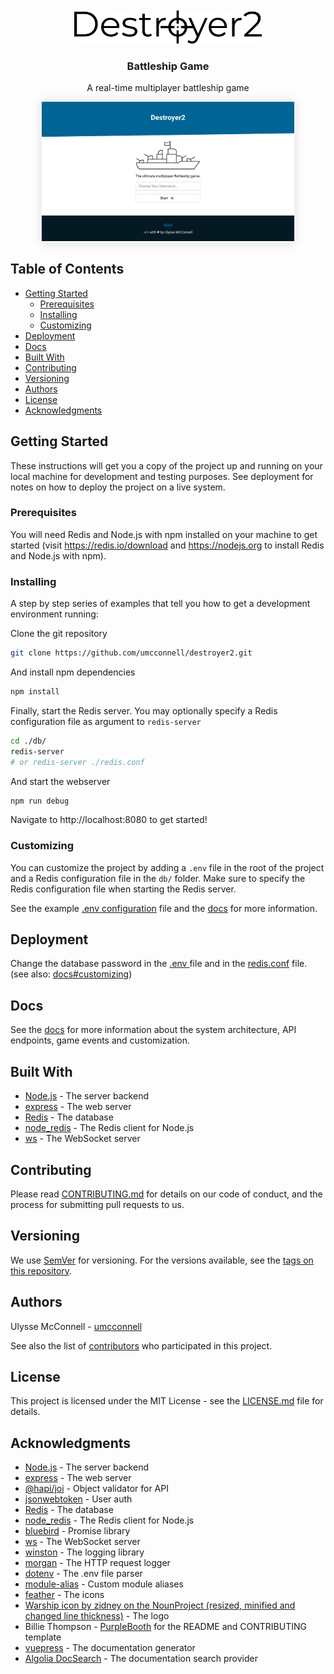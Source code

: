 <br/>
<div id="logo" align="center">
    <br />
    <img src="docs/.vuepress/public/logo.svg" alt="Battleship2 Logo" width="300"/>
    <h3>Battleship Game</h3>
    <p>A real-time multiplayer battleship game</p>
</div>

<div style='margin:0 auto;width:80%;box-shadow: 0 0 16px #ddd'>

![Destroyer2](docs/.vuepress/public/screenshots/home.png)

</div>

## Table of Contents

-   [Getting Started](#getting-started)
    -   [Prerequisites](#prerequisites)
    -   [Installing](#installing)
    -   [Customizing](#customizing)
-   [Deployment](#deployment)
-   [Docs](#docs)
-   [Built With](#built-with)
-   [Contributing](#contributing)
-   [Versioning](#versioning)
-   [Authors](#authors)
-   [License](#license)
-   [Acknowledgments](#acknowledgments)

## Getting Started

These instructions will get you a copy of the project up and running on your
local machine for development and testing purposes. See deployment for notes on
how to deploy the project on a live system.

### Prerequisites

You will need Redis and Node.js with npm installed on your machine to get
started (visit https://redis.io/download and https://nodejs.org to
install Redis and Node.js with npm).

### Installing

A step by step series of examples that tell you how to get a development
environment running:

Clone the git repository

```bash
git clone https://github.com/umcconnell/destroyer2.git
```

And install npm dependencies

```bash
npm install
```

Finally, start the Redis server.
You may optionally specify a Redis configuration file as argument to
`redis-server`

```bash
cd ./db/
redis-server
# or redis-server ./redis.conf
```

And start the webserver

```bash
npm run debug
```

Navigate to http://localhost:8080 to get started!

### Customizing

You can customize the project by adding a `.env` file in the root of the project
and a Redis configuration file in the `db/` folder. Make sure to specify the
Redis configuration file when starting the Redis server.

See the example [.env configuration](./.env.example) file and the
[docs](https://umcconnell.github.io/destroyer2/guide) for more information.

## Deployment

Change the database password in the [.env ](./.env.example) file and in the
[redis.conf](./db/redis.conf) file.
(see also:
[docs#customizing](https://umcconnell.github.io/destroyer2/guide/customizing))

## Docs

See the [docs](https://umcconnell.github.io/destroyer2/guide) for more
information about the system architecture, API endpoints, game events and
customization.

## Built With

-   [Node.js](https://nodejs.org/) - The server backend
-   [express](https://expressjs.com/) - The web server
-   [Redis](https://redis.io/) - The database
-   [node_redis](https://github.com/NodeRedis/node_redis) - The Redis
    client for Node.js
-   [ws](https://github.com/websockets/ws) - The WebSocket server

## Contributing

Please read [CONTRIBUTING.md](CONTRIBUTING.md) for details on our code of
conduct, and the process for submitting pull requests to us.

## Versioning

We use [SemVer](http://semver.org/) for versioning. For the versions available,
see the [tags on this repository](https://github.com/umcconnell/destroyer2/tags).

## Authors

Ulysse McConnell - [umcconnell](https://github.com/umcconnell/)

See also the list of
[contributors](https://github.com/umcconnell/destroyer2/contributors)
who participated in this project.

## License

This project is licensed under the MIT License - see the
[LICENSE.md](LICENSE.md) file for details.

## Acknowledgments

-   [Node.js](https://nodejs.org/) - The server backend
-   [express](https://expressjs.com/) - The web server
-   [@hapi/joi](https://hapi.dev/module/joi/) - Object validator for API
-   [jsonwebtoken](https://github.com/auth0/node-jsonwebtoken) - User auth
-   [Redis](https://redis.io/) - The database
-   [node_redis](https://github.com/NodeRedis/node_redis) - The Redis client for
    Node.js
-   [bluebird](http://bluebirdjs.com) - Promise library
-   [ws](https://github.com/websockets/ws) - The WebSocket server
-   [winston](https://github.com/winstonjs/winston) - The logging library
-   [morgan](https://github.com/expressjs/morgan) - The HTTP request logger
-   [dotenv](https://github.com/motdotla/dotenv) - The .env file parser
-   [module-alias](https://github.com/ilearnio/module-alias) - Custom module
    aliases
-   [feather](https://github.com/feathericons/feather) - The icons
-   [Warship icon by zidney on the NounProject (resized, minified and changed line thickness)](https://thenounproject.com/term/warship/1597472/) - The logo
-   Billie Thompson - [PurpleBooth](https://github.com/PurpleBooth) for the
    README and CONTRIBUTING template
-   [vuepress](https://vuepress.vuejs.org/) - The documentation generator
-   [Algolia DocSearch](https://docsearch.algolia.com/) - The documentation
    search provider
